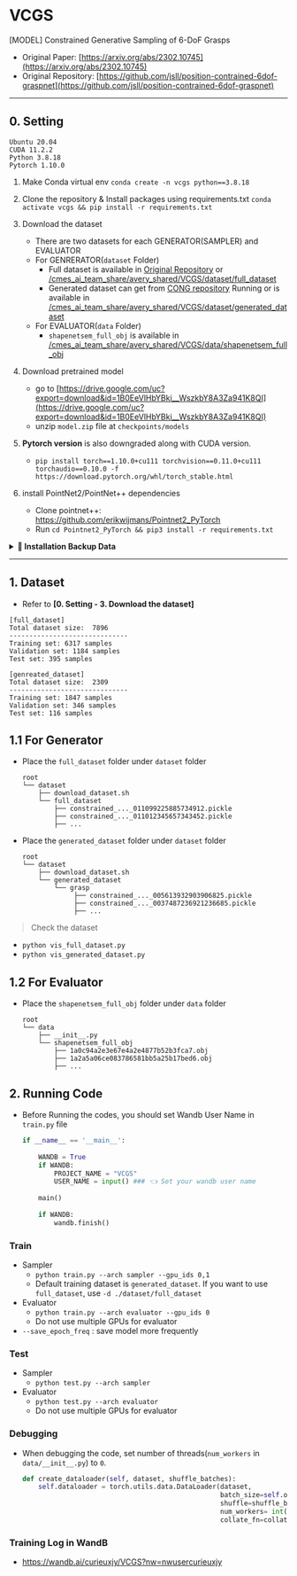 # VCGS

[MODEL] Constrained Generative Sampling of 6-DoF Grasps

- Original Paper: [https://arxiv.org/abs/2302.10745](https://arxiv.org/abs/2302.10745)
- Original Repository: [https://github.com/jsll/position-contrained-6dof-graspnet](https://github.com/jsll/position-contrained-6dof-graspnet)

---

## 0. Setting

```
Ubuntu 20.04
CUDA 11.2.2
Python 3.8.18
Pytorch 1.10.0
```
    
1. Make Conda virtual env `conda create -n vcgs python==3.8.18`
2. Clone the repository & Install packages using requirements.txt `conda activate vcgs && pip install -r requirements.txt`

3. Download the dataset
    - There are two datasets for each GENERATOR(SAMPLER) and EVALUATOR
    - For GENRERATOR(`dataset` Folder)
      - Full dataset is available in [Original Repository](https://huggingface.co/datasets/jens-lundell/cong/resolve/main/full_dataset.zip) or [/cmes_ai_team_share/avery_shared/VCGS/dataset/full_dataset](http://gofile.me/6VqgB/bq8yVAaU1)
      - Generated dataset can get from [CONG repository](https://github.com/CMES-AI/CONG) Running or is available in [/cmes_ai_team_share/avery_shared/VCGS/dataset/generated_dataset](http://gofile.me/6VqgB/yupA5edIX)
    - For EVALUATOR(`data` Folder)
      - `shapenetsem_full_obj` is available in [/cmes_ai_team_share/avery_shared/VCGS/data/shapenetsem_full_obj](http://gofile.me/6VqgB/2Qy47tAGe)

4. Download pretrained model
   - go to [https://drive.google.com/uc?export=download&id=1B0EeVlHbYBki__WszkbY8A3Za941K8QI](https://drive.google.com/uc?export=download&id=1B0EeVlHbYBki__WszkbY8A3Za941K8QI)
   - unzip `model.zip` file at `checkpoints/models`

5. **Pytorch version** is also downgraded along with CUDA version.
    - `pip install torch==1.10.0+cu111 torchvision==0.11.0+cu111 torchaudio==0.10.0 -f https://download.pytorch.org/whl/torch_stable.html`

6. install PointNet2/PointNet++ dependencies
   - Clone pointnet++: https://github.com/erikwijmans/Pointnet2_PyTorch
   - Run `cd Pointnet2_PyTorch && pip3 install -r requirements.txt`

<details>
<summary><b>🧐 Installation Backup Data</b></summary>

> This is the history of installation error and solution. It is already fixed in the current installation process.
- The original installation manual in [https://github.com/jsll/pytorch_6dof-graspnet?tab=readme-ov-file#installation](https://github.com/jsll/pytorch_6dof-graspnet?tab=readme-ov-file#installation) 
  - **CUDA version**: `11.8` [Download Link](https://developer.nvidia.com/cuda-11-8-0-download-archive?target_os=Linux&target_arch=x86_64&Distribution=Ubuntu&target_version=22.04&target_type=runfile_local) (Because of **PointNet2/PointNet++**)
  - Change the *symbolink of CUDA*
    ```
    # Installation with runfile
    $sudo sh cuda-xx.x.run --toolkit --toolkitpath=/usr/local/cuda-xx.x --silent --toolkit 
        
    # Change Symbolink
    $ cd /usr/local 
    $ sudo rm cuda 
    $ sudo ln -s cuda-xx.x cuda 
        
    # Setting in .bashrc file
    export PATH=/usr/local/cuda/bin${PATH:+:${PATH}}
    export LD_LIBRARY_PATH=/usr/local/cuda/lib64:${LD_LIBRARY_PATH:+:${LD_LIBRARY_PATH}}
    
    source ~/.bashrc
    
    ```
  
  - **Numpy version** should be `1.23.1` (written in `requirements.txt`)
    - Because of the `h5py` and rendering module dependency
  - **Wandb version** should be `0.15.11` (written in `requirements.txt`)

</details>

---

## 1. Dataset

- Refer to **[0. Setting - 3. Download the dataset]**

```
[full_dataset]
Total dataset size:  7896
------------------------------
Training set: 6317 samples
Validation set: 1184 samples
Test set: 395 samples

[genreated_dataset]
Total dataset size:  2309
------------------------------
Training set: 1847 samples
Validation set: 346 samples
Test set: 116 samples
```

## 1.1 For Generator

- Place the `full_dataset` folder under `dataset` folder
    ```
    root
    └── dataset
        ├── download_dataset.sh
        └── full_dataset
            ├── constrained_..._011099225885734912.pickle
            ├── constrained_..._011012345657343452.pickle
            ├── ...
    ```
  
- Place the `generated_dataset` folder under `dataset` folder
    ```
    root
    └── dataset
        ├── download_dataset.sh
        └── generated_dataset
            └── grasp
                 ├── constrained_..._005613932903906825.pickle
                 ├── constrained_..._0037487236921236685.pickle
                 ├── ...
    ```
  
> Check the dataset
- `python vis_full_dataset.py`
- `python vis_generated_dataset.py`
  
## 1.2 For Evaluator

- Place the `shapenetsem_full_obj` folder under `data` folder
    ```
    root
    └── data
        ├── __init__.py
        └── shapenetsem_full_obj
            ├── 1a0c94a2e3e67e4a2e4877b52b3fca7.obj
            ├── 1a2a5a06ce083786581bb5a25b17bed6.obj
            ├── ...
    ```
  

## 2. Running Code 
-  Before Running the codes, you should set Wandb User Name in `train.py` file
    ```python     
    if __name__ == '__main__':
        
        WANDB = True
        if WANDB:
            PROJECT_NAME = "VCGS"
            USER_NAME = input() ### 👈 Set your wandb user name
            
        main()
        
        if WANDB:
            wandb.finish()
    ```

### Train
- Sampler
  - `python train.py --arch sampler --gpu_ids 0,1`
  - Default training dataset is `generated_dataset`. If you want to use `full_dataset`, use `-d ./dataset/full_dataset`
- Evaluator
  - `python train.py --arch evaluator --gpu_ids 0`
  - Do not use multiple GPUs for evaluator
- `--save_epoch_freq` : save model more frequently

### Test
- Sampler
  - `python test.py --arch sampler`
- Evaluator
  - `python test.py --arch evaluator`
  - Do not use multiple GPUs for evaluator

### Debugging

- When debugging the code, set number of threads(`num_workers` in `data/__init__.py`) to `0`.

    ```python
    def create_dataloader(self, dataset, shuffle_batches):
        self.dataloader = torch.utils.data.DataLoader(dataset,
                                                      batch_size=self.opt.num_objects_per_batch,
                                                      shuffle=shuffle_batches,
                                                      num_workers= int(self.opt.num_threads), ### 👈 SET 0
                                                      collate_fn=collate_fn)
    ```
	
### Training Log in WandB

- https://wandb.ai/curieuxjy/VCGS?nw=nwusercurieuxjy